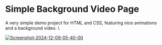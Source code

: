 # Simple Background Video Page

A very simple demo project for HTML and CSS, featuring nice animations and a background video. \

<a href="https://ibb.co/t2mYDd8"><img src="https://i.ibb.co/5jMsL7B/Screenshot-2024-12-09-05-40-00.png" alt="Screenshot-2024-12-09-05-40-00" border="0"></a>

